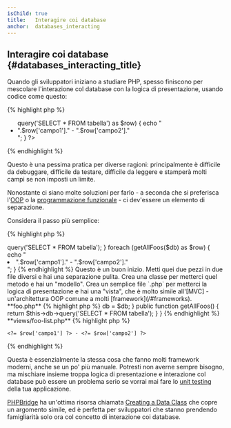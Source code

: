 ```yaml
---
isChild: true
title:   Interagire coi database
anchor:  databases_interacting
---
```


## Interagire coi database {#databases_interacting_title}

Quando gli sviluppatori iniziano a studiare PHP, spesso finiscono per mescolare
l'interazione col database con la logica di presentazione, usando codice come
questo:

{% highlight php %}
<ul>
<?php
foreach ($db->query('SELECT * FROM tabella') as $row) {
    echo "<li>".$row['campo1']." - ".$row['campo2']."</li>";
}
?>
</ul>
{% endhighlight %}

Questo è una pessima pratica per diverse ragioni: principalmente è difficile da
debuggare, difficile da testare, difficile da leggere e stamperà molti campi se
non imposti un limite.

Nonostante ci siano molte soluzioni per farlo - a seconda che si preferisca
l'[OOP](/#object-oriented-programming) o la
[programmazione funzionale](/#functional-programming) - ci dev'essere un
elemento di separazione.

Considera il passo più semplice:

{% highlight php %}
<?php
function getAllFoos($db) {
    return $db->query('SELECT * FROM tabella');
}

foreach (getAllFoos($db) as $row) {
    echo "<li>".$row['campo1']." - ".$row['campo2']."</li>";
}
{% endhighlight %}

Questo è un buon inizio. Metti quei due pezzi in due file diversi e hai una
separazione pulita.

Crea una classe per metterci quel metodo e hai un "modello". Crea un semplice
file `.php` per metterci la logica di presentazione e hai una "vista", che è
molto simile all'[MVC] - un'architettura OOP comune a molti
[framework](/#frameworks).

**foo.php**

{% highlight php %}
<?php
$db = new PDO('mysql:host=localhost;dbname=testdb;charset=utf8', 'utente', 'password');

// Rendi disponibile il tuo modello
include 'models/FooModel.php';

// Crea un'istanza
$fooList = new FooModel($db);

// Mostra una vista
include 'views/foo-list.php';
{% endhighlight %}


**models/FooModel.php**

{% highlight php %}
<?php
class FooModel()
{
    protected $db;

    public function __construct(PDO $db)
    {
        $this->db = $db;
    }

    public function getAllFoos() {
        return $this->db->query('SELECT * FROM tabella');
    }
}
{% endhighlight %}

**views/foo-list.php**

{% highlight php %}
<?php foreach ($fooList as $row): ?>
    <?= $row['campo1'] ?> - <?= $row['campo2'] ?>
<?php endforeach ?>
{% endhighlight %}

Questa è essenzialmente la stessa cosa che fanno molti framework moderni, anche
se un po' più manuale. Potresti non averne sempre bisogno, ma mischiare insieme
troppa logica di presentazione e interazione col database può essere un problema
serio se vorrai mai fare lo [unit testing](/#unit-testing) della tua
applicazione.

[PHPBridge] ha un'ottima risorsa chiamata [Creating a Data Class] che copre un
argomento simile, ed è perfetta per sviluppatori che stanno prendendo
famigliarità solo ora col concetto di interazione coi database.

[MVC]: http://code.tutsplus.com/tutorials/mvc-for-noobs--net-10488
[PHPBridge]: http://phpbridge.org/
[Creating a Data Class]: http://phpbridge.org/intro-to-php/creating_a_data_class
